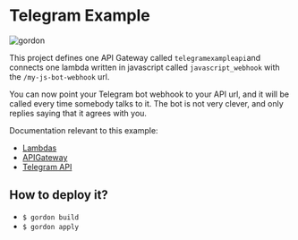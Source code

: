 Telegram Example
===========================

![gordon](http://gordondoc.s3-website-eu-west-1.amazonaws.com/_static/examples/telegram.svg)

This project defines one API Gateway called ``telegramexampleapi``and connects one
lambda written in javascript called ``javascript_webhook`` with the ``/my-js-bot-webhook`` url.

You can now point your Telegram bot webhook to your API url, and it will be called
every time somebody talks to it. The bot is not very clever, and only replies saying
that it agrees with you.

Documentation relevant to this example:
 * [Lambdas](http://gordondoc.s3-website-eu-west-1.amazonaws.com/lambdas.html)
 * [APIGateway](http://gordondoc.s3-website-eu-west-1.amazonaws.com/eventsources/apigateway.html)
 * [Telegram API](https://core.telegram.org/)

How to deploy it?
------------------

* ``$ gordon build``
* ``$ gordon apply``

